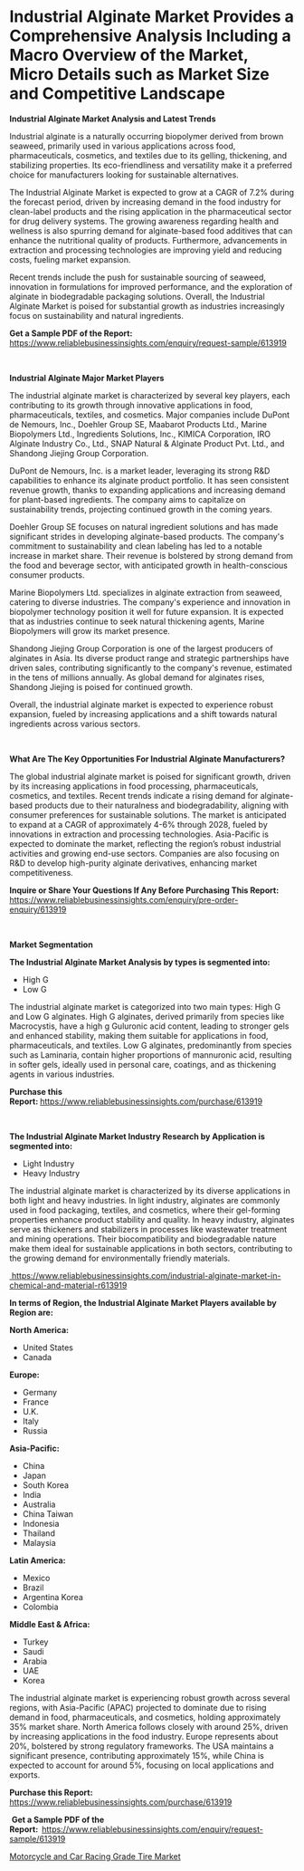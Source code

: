 <p><h1>Industrial Alginate Market Provides a Comprehensive Analysis Including a Macro Overview of the Market, Micro Details such as Market Size and Competitive Landscape</h1></p><p><strong>Industrial Alginate Market Analysis and Latest Trends</strong></p>
<p><p>Industrial alginate is a naturally occurring biopolymer derived from brown seaweed, primarily used in various applications across food, pharmaceuticals, cosmetics, and textiles due to its gelling, thickening, and stabilizing properties. Its eco-friendliness and versatility make it a preferred choice for manufacturers looking for sustainable alternatives. </p><p>The Industrial Alginate Market is expected to grow at a CAGR of 7.2% during the forecast period, driven by increasing demand in the food industry for clean-label products and the rising application in the pharmaceutical sector for drug delivery systems. The growing awareness regarding health and wellness is also spurring demand for alginate-based food additives that can enhance the nutritional quality of products. Furthermore, advancements in extraction and processing technologies are improving yield and reducing costs, fueling market expansion. </p><p>Recent trends include the push for sustainable sourcing of seaweed, innovation in formulations for improved performance, and the exploration of alginate in biodegradable packaging solutions. Overall, the Industrial Alginate Market is poised for substantial growth as industries increasingly focus on sustainability and natural ingredients.</p></p>
<p><strong>Get a Sample PDF of the Report:&nbsp;</strong> <a href="https://www.reliablebusinessinsights.com/enquiry/request-sample/613919?utm_campaign=2440&utm_medium=2&utm_source=Github&utm_content=ia&utm_term=24032025&utm_id=industrial-alginate">https://www.reliablebusinessinsights.com/enquiry/request-sample/613919</a></p>
<p>&nbsp;</p>
<p><strong>Industrial Alginate Major Market Players</strong></p>
<p><p>The industrial alginate market is characterized by several key players, each contributing to its growth through innovative applications in food, pharmaceuticals, textiles, and cosmetics. Major companies include DuPont de Nemours, Inc., Doehler Group SE, Maabarot Products Ltd., Marine Biopolymers Ltd., Ingredients Solutions, Inc., KIMICA Corporation, IRO Alginate Industry Co., Ltd., SNAP Natural & Alginate Product Pvt. Ltd., and Shandong Jiejing Group Corporation.</p><p>DuPont de Nemours, Inc. is a market leader, leveraging its strong R&D capabilities to enhance its alginate product portfolio. It has seen consistent revenue growth, thanks to expanding applications and increasing demand for plant-based ingredients. The company aims to capitalize on sustainability trends, projecting continued growth in the coming years.</p><p>Doehler Group SE focuses on natural ingredient solutions and has made significant strides in developing alginate-based products. The company's commitment to sustainability and clean labeling has led to a notable increase in market share. Their revenue is bolstered by strong demand from the food and beverage sector, with anticipated growth in health-conscious consumer products.</p><p>Marine Biopolymers Ltd. specializes in alginate extraction from seaweed, catering to diverse industries. The company's experience and innovation in biopolymer technology position it well for future expansion. It is expected that as industries continue to seek natural thickening agents, Marine Biopolymers will grow its market presence.</p><p>Shandong Jiejing Group Corporation is one of the largest producers of alginates in Asia. Its diverse product range and strategic partnerships have driven sales, contributing significantly to the company's revenue, estimated in the tens of millions annually. As global demand for alginates rises, Shandong Jiejing is poised for continued growth.</p><p>Overall, the industrial alginate market is expected to experience robust expansion, fueled by increasing applications and a shift towards natural ingredients across various sectors.</p></p>
<p>&nbsp;</p>
<p><strong>What Are The Key Opportunities For Industrial Alginate Manufacturers?</strong></p>
<p><p>The global industrial alginate market is poised for significant growth, driven by its increasing applications in food processing, pharmaceuticals, cosmetics, and textiles. Recent trends indicate a rising demand for alginate-based products due to their naturalness and biodegradability, aligning with consumer preferences for sustainable solutions. The market is anticipated to expand at a CAGR of approximately 4-6% through 2028, fueled by innovations in extraction and processing technologies. Asia-Pacific is expected to dominate the market, reflecting the region’s robust industrial activities and growing end-use sectors. Companies are also focusing on R&D to develop high-purity alginate derivatives, enhancing market competitiveness.</p></p>
<p><strong>Inquire or Share Your Questions If Any Before Purchasing This Report:</strong> <a href="https://www.reliablebusinessinsights.com/enquiry/pre-order-enquiry/613919?utm_campaign=2440&utm_medium=2&utm_source=Github&utm_content=ia&utm_term=24032025&utm_id=industrial-alginate">https://www.reliablebusinessinsights.com/enquiry/pre-order-enquiry/613919</a></p>
<p>&nbsp;</p>
<p><strong>Market Segmentation</strong></p>
<p><strong>The Industrial Alginate Market Analysis by types is segmented into:</strong></p>
<p><ul><li>High G</li><li>Low G</li></ul></p>
<p><p>The industrial alginate market is categorized into two main types: High G and Low G alginates. High G alginates, derived primarily from species like Macrocystis, have a high g Guluronic acid content, leading to stronger gels and enhanced stability, making them suitable for applications in food, pharmaceuticals, and textiles. Low G alginates, predominantly from species such as Laminaria, contain higher proportions of mannuronic acid, resulting in softer gels, ideally used in personal care, coatings, and as thickening agents in various industries.</p></p>
<p><strong>Purchase this Report:&nbsp;</strong><a href="https://www.reliablebusinessinsights.com/purchase/613919?utm_campaign=2440&utm_medium=2&utm_source=Github&utm_content=ia&utm_term=24032025&utm_id=industrial-alginate">https://www.reliablebusinessinsights.com/purchase/613919</a></p>
<p>&nbsp;</p>
<p><strong>The Industrial Alginate Market Industry Research by Application is segmented into:</strong></p>
<p><ul><li>Light Industry</li><li>Heavy Industry</li></ul></p>
<p><p>The industrial alginate market is characterized by its diverse applications in both light and heavy industries. In light industry, alginates are commonly used in food packaging, textiles, and cosmetics, where their gel-forming properties enhance product stability and quality. In heavy industry, alginates serve as thickeners and stabilizers in processes like wastewater treatment and mining operations. Their biocompatibility and biodegradable nature make them ideal for sustainable applications in both sectors, contributing to the growing demand for environmentally friendly materials.</p></p>
<p><a href="https://www.reliablebusinessinsights.com/industrial-alginate-market-in-chemical-and-material-r613919?utm_campaign=2440&utm_medium=2&utm_source=Github&utm_content=ia&utm_term=24032025&utm_id=industrial-alginate">&nbsp;https://www.reliablebusinessinsights.com/industrial-alginate-market-in-chemical-and-material-r613919</a></p>
<p><strong>In terms of Region, the Industrial Alginate Market Players available by Region are:</strong></p>
<p>
    <p> <strong> North America: </strong>
        <ul>
            <li>United States</li>
            <li>Canada</li>
        </ul>
        </p> 
    <p> <strong> Europe: </strong>
        <ul>
            <li>Germany</li>
            <li>France</li>
            <li>U.K.</li>
            <li>Italy</li>
            <li>Russia</li>
        </ul>
        </p> 
    <p> <strong> Asia-Pacific: </strong>
        <ul>
            <li>China</li>
            <li>Japan</li>
            <li>South Korea</li>
            <li>India</li>
            <li>Australia</li>
            <li>China Taiwan</li>
            <li>Indonesia</li>
            <li>Thailand</li>
            <li>Malaysia</li>
        </ul>
        </p> 
    <p> <strong> Latin America: </strong>
        <ul>
            <li>Mexico</li>
            <li>Brazil</li>
            <li>Argentina Korea</li>
            <li>Colombia</li>
        </ul>
        </p> 
    <p> <strong> Middle East & Africa: </strong>
        <ul>
            <li>Turkey</li>
            <li>Saudi</li>
            <li>Arabia</li>
            <li>UAE</li>
            <li>Korea</li>
        </ul>
    </p>
    </p>
<p><p>The industrial alginate market is experiencing robust growth across several regions, with Asia-Pacific (APAC) projected to dominate due to rising demand in food, pharmaceuticals, and cosmetics, holding approximately 35% market share. North America follows closely with around 25%, driven by increasing applications in the food industry. Europe represents about 20%, bolstered by strong regulatory frameworks. The USA maintains a significant presence, contributing approximately 15%, while China is expected to account for around 5%, focusing on local applications and exports.</p></p>
<p><strong>Purchase this Report: </strong><a href="https://www.reliablebusinessinsights.com/purchase/613919?utm_campaign=2440&utm_medium=2&utm_source=Github&utm_content=ia&utm_term=24032025&utm_id=industrial-alginate">https://www.reliablebusinessinsights.com/purchase/613919</a></p>
<p>&nbsp;<strong>Get a Sample PDF of the Report:&nbsp;&nbsp;</strong><a href="https://www.reliablebusinessinsights.com/enquiry/request-sample/613919?utm_campaign=2440&utm_medium=2&utm_source=Github&utm_content=ia&utm_term=24032025&utm_id=industrial-alginate">https://www.reliablebusinessinsights.com/enquiry/request-sample/613919</a></p>
<p><strong></strong></p>
<p><p><a href="https://github.com/hillsmyung726/Market-Research-Report-List-1/blob/main/motorcycle-and-car-racing-grade-tire-market.md?utm_campaign=2440&utm_medium=2&utm_source=Github&utm_content=ia&utm_term=24032025&utm_id=industrial-alginate">Motorcycle and Car Racing Grade Tire Market</a></p></p>